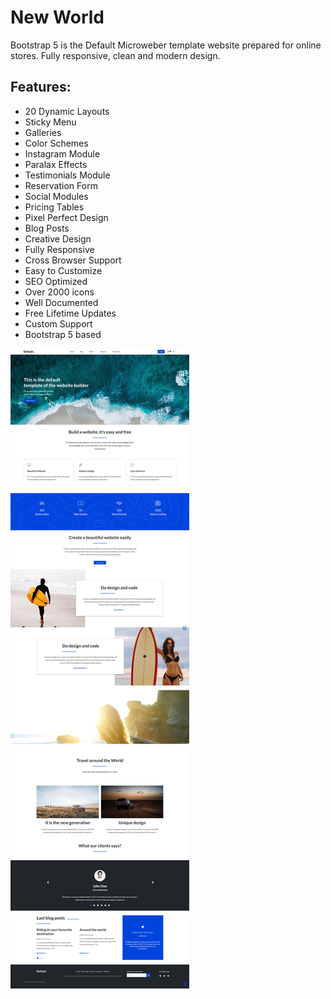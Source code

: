 # New World

Bootstrap 5 is the Default Microweber template website prepared for online stores. Fully responsive, clean and modern design. 

## Features:

* 20 Dynamic Layouts
* Sticky Menu
* Galleries
* Color Schemes 
* Instagram Module
* Paralax Effects
* Testimonials Module
* Reservation Form
* Social Modules
* Pricing Tables
* Pixel Perfect Design
* Blog Posts
* Creative Design
* Fully Responsive
* Cross Browser Support
* Easy to Customize
* SEO Optimized
* Over 2000 icons
* Well Documented
* Free Lifetime Updates
* Custom Support 
* Bootstrap 5 based

![features.jpg](./readme_assets/features.jpg "")

